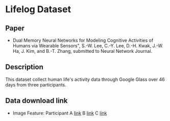 # Lifelog Dataset
## Paper
- Dual Memory Neural Networks for Modeling Cognitive Activities of Humans via Wearable Sensors", S.-W. Lee, C.-Y. Lee, D.-H. Kwak, J.-W. Ha, J. Kim, and B.-T. Zhang, submitted to Neural Network Journal.

## Description
This dataset collect human life's activity data through Google Glass over 46 days from three participants.

## Data download link
- Image Feature: Participant A [link](dummy) B [link](dummy) C [link](dummy)
